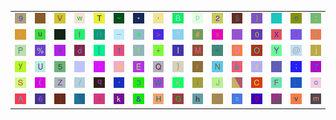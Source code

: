 <table>
<tr>
<td><img src="39.gif"></td>
<td><img src="2C.gif"></td>
<td><img src="56.gif"></td>
<td><img src="77.gif"></td>
<td><img src="54.gif"></td>
<td><img src="7E.gif"></td>
<td><img src="2A.gif"></td>
<td><img src="27.gif"></td>
<td><img src="42.gif"></td>
<td><img src="70.gif"></td>
<td><img src="32.gif"></td>
<td><img src="24.gif"></td>
<td><img src="29.gif"></td>
<td><img src="7B.gif"></td>
<td><img src="65.gif"></td>
<td><img src="3A.gif"></td>
</tr>
<tr>
<td><img src="22.gif"></td>
<td><img src="75.gif"></td>
<td><img src="6E.gif"></td>
<td><img src="66.gif"></td>
<td><img src="52.gif"></td>
<td><img src="5F.gif"></td>
<td><img src="61.gif"></td>
<td><img src="3E.gif"></td>
<td><img src="3F.gif"></td>
<td><img src="23.gif"></td>
<td><img src="78.gif"></td>
<td><img src="63.gif"></td>
<td><img src="30.gif"></td>
<td><img src="58.gif"></td>
<td><img src="49.gif"></td>
<td><img src="21.gif"></td>
</tr>
<tr>
<td><img src="50.gif"></td>
<td><img src="25.gif"></td>
<td><img src="5E.gif"></td>
<td><img src="64.gif"></td>
<td><img src="5B.gif"></td>
<td><img src="31.gif"></td>
<td><img src="74.gif"></td>
<td><img src="2B.gif"></td>
<td><img src="6C.gif"></td>
<td><img src="4D.gif"></td>
<td><img src="3D.gif"></td>
<td><img src="44.gif"></td>
<td><img src="4F.gif"></td>
<td><img src="59.gif"></td>
<td><img src="40.gif"></td>
<td><img src="6A.gif"></td>
</tr>
<tr>
<td><img src="79.gif"></td>
<td><img src="55.gif"></td>
<td><img src="35.gif"></td>
<td><img src="7C.gif"></td>
<td><img src="2E.gif"></td>
<td><img src="38.gif"></td>
<td><img src="45.gif"></td>
<td><img src="51.gif"></td>
<td><img src="7D.gif"></td>
<td><img src="72.gif"></td>
<td><img src="4E.gif"></td>
<td><img src="62.gif"></td>
<td><img src="7A.gif"></td>
<td><img src="2D.gif"></td>
<td><img src="3B.gif"></td>
<td><img src="37.gif"></td>
</tr>
<tr>
<td><img src="53.gif"></td>
<td><img src="28.gif"></td>
<td><img src="5A.gif"></td>
<td><img src="2F.gif"></td>
<td><img src="71.gif"></td>
<td><img src="60.gif"></td>
<td><img src="33.gif"></td>
<td><img src="57.gif"></td>
<td><img src="4B.gif"></td>
<td><img src="69.gif"></td>
<td><img src="4A.gif"></td>
<td><img src="gr1.gif"></td>
<td><img src="43.gif"></td>
<td><img src="46.gif"></td>
<td><img src="4C.gif"></td>
<td><img src="6F.gif"></td>
</tr>
<tr>
<td><img src="41.gif"></td>
<td><img src="36.gif"></td>
<td><img src="5D.gif"></td>
<td><img src="gr2.gif"></td>
<td><img src="34.gif"></td>
<td><img src="6B.gif"></td>
<td><img src="26.gif"></td>
<td><img src="48.gif"></td>
<td><img src="47.gif"></td>
<td><img src="68.gif"></td>
<td><img src="3C.gif"></td>
<td><img src="73.gif"></td>
<td><img src="67.gif"></td>
<td><img src="gr3.gif"></td>
<td><img src="76.gif"></td>
<td><img src="6D.gif"></td>
</tr>
</table>
